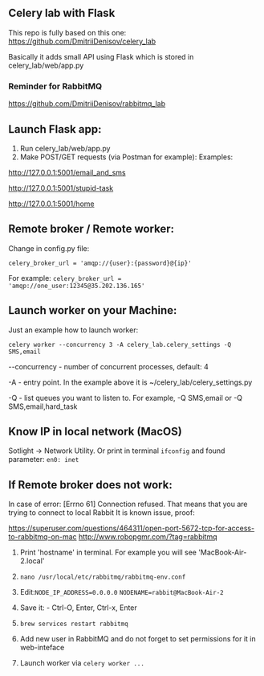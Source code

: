 ## Celery lab with Flask
This repo is fully based on this one:
https://github.com/DmitriiDenisov/celery_lab

Basically it adds small API using Flask which is stored in celery_lab/web/app.py 

### Reminder for RabbitMQ
https://github.com/DmitriiDenisov/rabbitmq_lab

## Launch Flask app:
1. Run celery_lab/web/app.py
2. Make POST/GET requests (via Postman for example):
Examples:

http://127.0.0.1:5001/email_and_sms

http://127.0.0.1:5001/stupid-task

http://127.0.0.1:5001/home

## Remote broker / Remote worker:
Change in config.py file: 

``` celery_broker_url = 'amqp://{user}:{password}@{ip}' ```

For example:
``` celery_broker_url = 'amqp://one_user:12345@35.202.136.165' ```

## Launch worker on your Machine:
Just an example how to launch worker:

```celery worker --concurrency 3 -A celery_lab.celery_settings -Q SMS,email```

--concurrency - number of concurrent processes, default: 4

-A - entry point. In the example above it is ~/celery_lab/celery_settings.py

-Q - list queues you want to listen to. For example, -Q SMS,email or -Q SMS,email,hard_task


## Know IP in local network (MacOS)
Sotlight -> Network Utility. Or print in terminal `ifconfig` and found parameter: ```en0: inet ```


## If Remote broker does not work:
In case of error: [Errno 61] Connection refused. That means that you are trying to connect to local Rabbit
It is known issue, proof:

https://superuser.com/questions/464311/open-port-5672-tcp-for-access-to-rabbitmq-on-mac
http://www.robopgmr.com/?tag=rabbitmq

1) Print 'hostname' in terminal. For example you will see 'MacBook-Air-2.local'
2) ``` nano /usr/local/etc/rabbitmq/rabbitmq-env.conf ```
3) Edit:```NODE_IP_ADDRESS=0.0.0.0```
```NODENAME=rabbit@MacBook-Air-2```

4) Save it: - Ctrl-O, Enter, Ctrl-x, Enter
5) ```brew services restart rabbitmq```
6) Add new user in RabbitMQ and do not forget to set permissions for it in web-inteface
7) Launch worker via ```celery worker ...```
